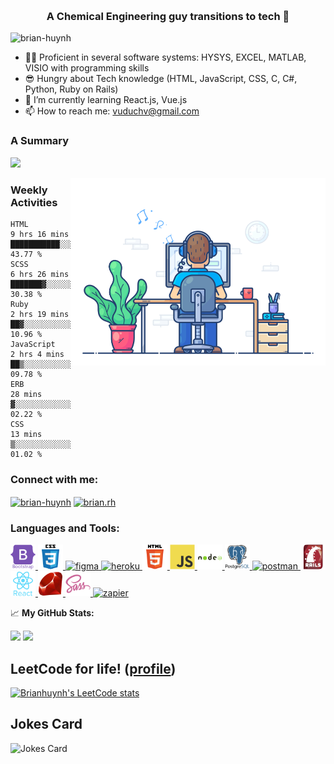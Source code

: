 <p align="center">
  <img src="https://github.com/Brianhuynh97/Brianhuynh97/blob/main/Animation.gif" alt="">
</p>

<h3 align="center">A Chemical Engineering guy transitions to tech 🤖</h3> 

<p align="left"> <img src="https://komarev.com/ghpvc/?username=brianhuynh97&label=Profile%20views&color=0e75b6&style=flat" alt="brian-huynh" /> </p>

- :man_technologist: Proficient in several software systems: HYSYS, EXCEL, MATLAB, VISIO with programming skills
- :sunglasses: Hungry about Tech knowledge (HTML, JavaScript, CSS, C, C#, Python, Ruby on Rails)
- 🌱 I’m currently learning React.js, Vue.js 
- 📫 How to reach me: vuduchv@gmail.com

### A Summary
![](https://github-profile-summary-cards.vercel.app/api/cards/profile-details?username=brianhuynh97&theme=vue)

<img align="right" alt="GIF" src="coding.gif" width="408" height="300" />

### Weekly Activities

<!--START_SECTION:waka-->

```text
HTML         9 hrs 16 mins   ███████████░░░░░░░░░░░░░░   43.77 %
SCSS         6 hrs 26 mins   ███████▓░░░░░░░░░░░░░░░░░   30.38 %
Ruby         2 hrs 19 mins   ██▓░░░░░░░░░░░░░░░░░░░░░░   10.96 %
JavaScript   2 hrs 4 mins    ██▒░░░░░░░░░░░░░░░░░░░░░░   09.78 %
ERB          28 mins         ▓░░░░░░░░░░░░░░░░░░░░░░░░   02.22 %
CSS          13 mins         ▒░░░░░░░░░░░░░░░░░░░░░░░░   01.02 %
```

<!--END_SECTION:waka-->

<h3 align="left">Connect with me:</h3>
<p align="left">
<a href="https://www.linkedin.com/in/brian-huynh-a2404a179/" target="blank"><img align="center" src="https://raw.githubusercontent.com/rahuldkjain/github-profile-readme-generator/master/src/images/icons/Social/linked-in-alt.svg" alt="brian-huynh" height="30" width="40" /></a>
<a href="https://www.instagram.com/ibrianhuynh/" target="blank"><img align="center" src="https://raw.githubusercontent.com/rahuldkjain/github-profile-readme-generator/master/src/images/icons/Social/instagram.svg" alt="brian.rh" height="30" width="40" /></a>
</p>

<h3 align="left">Languages and Tools:</h3>
<p align="left"> <a href="https://getbootstrap.com" target="_blank"> <img src="https://raw.githubusercontent.com/devicons/devicon/master/icons/bootstrap/bootstrap-plain-wordmark.svg" alt="bootstrap" width="40" height="40"/> </a> <a href="https://www.w3schools.com/css/" target="_blank"> <img src="https://raw.githubusercontent.com/devicons/devicon/master/icons/css3/css3-original-wordmark.svg" alt="css3" width="40" height="40"/> </a> <a href="https://www.figma.com/" target="_blank"> <img src="https://www.vectorlogo.zone/logos/figma/figma-icon.svg" alt="figma" width="40" height="40"/> </a> <a href="https://heroku.com" target="_blank"> <img src="https://www.vectorlogo.zone/logos/heroku/heroku-icon.svg" alt="heroku" width="40" height="40"/> </a> <a href="https://www.w3.org/html/" target="_blank"> <img src="https://raw.githubusercontent.com/devicons/devicon/master/icons/html5/html5-original-wordmark.svg" alt="html5" width="40" height="40"/> </a> <a href="https://developer.mozilla.org/en-US/docs/Web/JavaScript" target="_blank"> <img src="https://raw.githubusercontent.com/devicons/devicon/master/icons/javascript/javascript-original.svg" alt="javascript" width="40" height="40"/> </a> <a href="https://nodejs.org" target="_blank"> <img src="https://raw.githubusercontent.com/devicons/devicon/master/icons/nodejs/nodejs-original-wordmark.svg" alt="nodejs" width="40" height="40"/> </a> <a href="https://www.postgresql.org" target="_blank"> <img src="https://raw.githubusercontent.com/devicons/devicon/master/icons/postgresql/postgresql-original-wordmark.svg" alt="postgresql" width="40" height="40"/> </a> <a href="https://postman.com" target="_blank"> <img src="https://www.vectorlogo.zone/logos/getpostman/getpostman-icon.svg" alt="postman" width="40" height="40"/> </a> <a href="https://rubyonrails.org" target="_blank"> <img src="https://raw.githubusercontent.com/devicons/devicon/master/icons/rails/rails-original-wordmark.svg" alt="rails" width="40" height="40"/> </a> <a href="https://reactjs.org/" target="_blank"> <img src="https://raw.githubusercontent.com/devicons/devicon/master/icons/react/react-original-wordmark.svg" alt="react" width="40" height="40"/> </a> <a href="https://www.ruby-lang.org/en/" target="_blank"> <img src="https://raw.githubusercontent.com/devicons/devicon/master/icons/ruby/ruby-original.svg" alt="ruby" width="40" height="40"/> </a> <a href="https://sass-lang.com" target="_blank"> <img src="https://raw.githubusercontent.com/devicons/devicon/master/icons/sass/sass-original.svg" alt="sass" width="40" height="40"/> </a> <a href="https://zapier.com" target="_blank"> <img src="https://www.vectorlogo.zone/logos/zapier/zapier-icon.svg" alt="zapier" width="40" height="40"/> </a> </p>


📈 **My GitHub Stats:**

<p>
  <img height="180em" src="https://github-readme-stats.vercel.app/api?username=brianhuynh97&show_icons=true&hide_border=true&&count_private=true&include_all_commits=true" />
  <img height="180em" src="https://github-readme-stats.vercel.app/api/top-langs/?username=brianhuynh97&exclude_repo=KNN-Image-Classification&show_icons=true&hide_border=true&layout=compact&langs_count=8"/>
</p>

## LeetCode for life! ([profile](https://leetcode.com/brianhuynh1503))
[![Brianhuynh's LeetCode stats](https://leetcode-stats-six.vercel.app/api?username=brianhuynh1503)](https://github.com/KnlnKS/leetcode-stats)

<!-- Markdown -->

## Jokes Card
<img src="https://readme-jokes.vercel.app/api?hideBorder&theme=buefy" alt="Jokes Card" />
